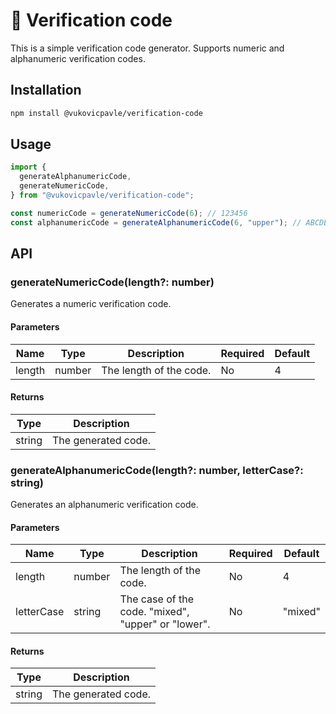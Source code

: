 # 🍊 Verification code

This is a simple verification code generator. Supports numeric and alphanumeric verification codes.

## Installation

```bash
npm install @vukovicpavle/verification-code
```

## Usage

```javascript
import {
  generateAlphanumericCode,
  generateNumericCode,
} from "@vukovicpavle/verification-code";

const numericCode = generateNumericCode(6); // 123456
const alphanumericCode = generateAlphanumericCode(6, "upper"); // ABCDEF
```

## API

### generateNumericCode(length?: number)

Generates a numeric verification code.

#### Parameters

| Name   | Type   | Description             | Required | Default |
| ------ | ------ | ----------------------- | -------- | ------- |
| length | number | The length of the code. | No       | 4       |

#### Returns

| Type   | Description         |
| ------ | ------------------- |
| string | The generated code. |

### generateAlphanumericCode(length?: number, letterCase?: string)

Generates an alphanumeric verification code.

#### Parameters

| Name       | Type   | Description                                        | Required | Default |
| ---------- | ------ | -------------------------------------------------- | -------- | ------- |
| length     | number | The length of the code.                            | No       | 4       |
| letterCase | string | The case of the code. "mixed", "upper" or "lower". | No       | "mixed" |

#### Returns

| Type   | Description         |
| ------ | ------------------- |
| string | The generated code. |
